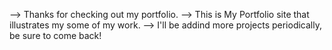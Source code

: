 --> Thanks for checking out my portfolio.
--> This is My Portfolio site that illustrates my some of my work. 
--> I'll be addind more projects periodically, be sure to come back!

